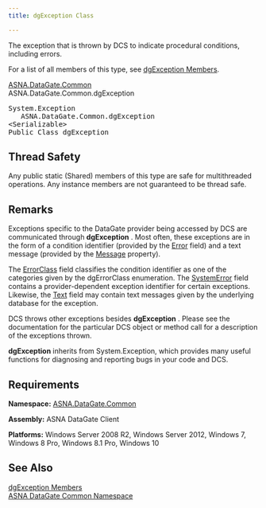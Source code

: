 ```yaml
---
title: dgException Class

---
```


The exception that is thrown by DCS to indicate procedural conditions, including errors.

For a list of all members of this type, see [ dgException Members](dgexception-class-members.html).

[ASNA.DataGate.Common](datagate-common-namespace.html) <br /> ASNA.DataGate.Common.dgException
<pre class="prettyprint">System.Exception
   ASNA.DataGate.Common.dgException
&lt;Serializable&gt;
Public Class <span>dgException</span></pre>

## Thread Safety

Any public static (Shared) members of this type are safe for multithreaded operations. Any instance members are not guaranteed to be thread safe.
## Remarks

Exceptions specific to the DataGate provider being accessed by DCS are communicated through <span> **dgException** </span>. Most often, these exceptions are in the form of a condition identifier (provided by the [ Error](dgexception-class-error-field.html) field) and a text message (provided by the [ Message](dgexception-class-message-property.html) property).

The [ErrorClass](dgexception-class-error-class-field.html) field classifies the condition identifier as one of the categories given by the <span>dgErrorClass</span> enumeration. The [SystemError](dgexception-class-system-error-field.html) field contains a provider-dependent exception identifier for certain exceptions. Likewise, the [Text](disconnectingfroma-database.html) field may contain text messages given by the underlying database for the exception.

DCS throws other exceptions besides <span> **dgException** </span>. Please see the documentation for the particular DCS object or method call for a description of the exceptions thrown.

**dgException** inherits from <span>System.Exception</span>, which provides many useful functions for diagnosing and reporting bugs in your code and DCS.
## Requirements

**Namespace:** [ASNA.DataGate.Common](datagate-common-namespace.html) 

**Assembly:** ASNA DataGate Client

**Platforms:** Windows Server 2008 R2, Windows Server 2012, Windows 7, Windows 8 Pro, Windows 8.1 Pro, Windows 10
## See Also


[dgException Members](dgexception-class-members.html)
      <br />
[ASNA DataGate Common Namespace](datagate-common-namespace.html)
      <br />

